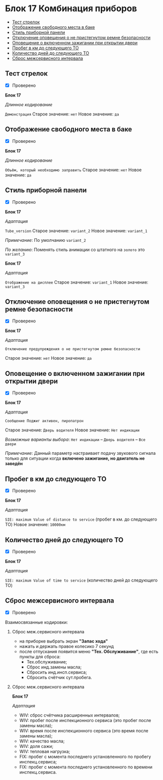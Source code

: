 # Блок 17 Комбинация приборов
* [Тест стрелок](#тест-стрелок)
* [Отображение свободного места в баке](#отображение-свободного-места-в-баке)
* [Стиль приборной панели](#стиль-приборной-панели)
* [Отключение оповещения о не пристегнутом ремне безопасности](#отключение-оповещения-о-не-пристегнутом-ремне-безопасности)
* [Оповещение о включенном зажигании при открытии двери](#оповещение-о-включенном-зажигании-при-открытии-двери)
* [Пробег в км до следующего ТО](#пробег-в-км-до-следующего-то)
* [Количество дней до следующего ТО](#количество-дней-до-следующего-то)
* [Сброс межсервисного интервала](#сброс-межсервисного-интервала)

## Тест стрелок
- [x] Проверено

**Блок 17**

*Длинное кодирование*

`Демонстрация` Старое значение: `нет` Новое значение: `да`

## Отображение свободного места в баке
- [x] Проверено

**Блок 17**

*Длинное кодирование*

`Объём, который необходимо заправить` Старое значение: `нет` Новое значение: `да`

## Стиль приборной панели
- [x] Проверено

**Блок 17**

*Aдаптация*

`Tube_version` Старое значение: `variant_2` Новое значение: `variant_1`

_Примечание_: По умолчанию `variant_2`

_По желанию_: Поменять стиль анимации со штатного на `золото` это `variant_3`

**Блок 17**

*Aдаптация*

`Отображение на дисплее` Старое значение: `variant_1` Новое значение: `variant_3`

## Отключение оповещения о не пристегнутом ремне безопасности
- [x] Проверено

**Блок 17**

*Aдаптация*

`Отключение предупреждения о не пристегнутом ремне безопасности` 

Старое значение: `нет` Новое значение: `да`

## Оповещение о включенном зажигании при открытии двери
- [x] Проверено

**Блок 17**

*Aдаптация*

`Сообщение Поджиг активен, пиропатрон`

Старое значение: `Дверь водителя` Новое значение: `Нет индикации`

_Возможные варианты выбора_: `Нет индикации` – `Дверь водителя` – `Все двери`

_Примечание_:
Данный параметр настраивает подачу звукового сигнала только для ситуации когда **включено зажигание, но двигатель не заведён**

## Пробег в км до следующего ТО
- [x] Проверено

**Блок 17**

*Aдаптация*

`SIE: maximum Value of distance to service` (пробег в км. до следующего ТО)
Новое значение: `10000км`

## Количество дней до следующего ТО 
- [x] Проверено

**Блок 17**

*Aдаптация*

`SIE: maximum Value of time to service` (количество дней до следующего ТО)

## Сброс межсервисного интервала
- [x] Проверено

Взаимосвязанные кодировки:
1. Сброс меж.сервисного интервала
   - на приборке выбрать экран **"Запас хода"**
   - нажать и держать правое колесико 7 секунд
   - после отпускания появится меню **"Тех. Обслуживание"**, где есть пункты для сброса:
     * Тех.обслуживание;
     * Сброс инд.замены масла;
     * Сбросить инд.инсп.сервиса;
     * Сбросить счётчик сут.пробега.

2. Сброс меж.сервисного интервала

   **Блок 17**

   *Aдаптация*

   - WIV: сброс счётчика расширенных интервалов;
   - WIV: пробег после инспекционного сервиса (это пробег после замены масла);
   - WIV: время после инспекционного сервиса (это время после замены масла);
   - WIV: качество масла;
   - WIV: доля сажи;
   - WIV: тепловая нагрузка;
   - FIX: пробег с момента последнего установленного по пробегу инспекц.сервиса;
   - FIX: пробег с момента последнего установленного по времени инспекц.сервиса.
